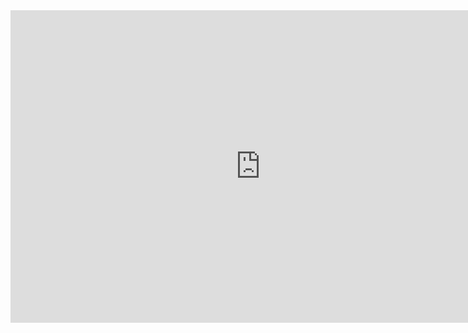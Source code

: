<iframe width="800" height="500" frameborder="0" src="http://pythontutor.com/iframe-embed.html#code=int%20main%28void%29%0A%7B%0A%0A%20%20const%20int%20N%20%3D%2010%3B%0A%20%20double%20*a%20%3Dnullptr%3B%0A%20%20a%20%3D%20new%20double%20%5BN%5D%3B%0A%20%20for%28int%20i%20%3D%200%3B%20i%3C%3DN%3Bi%2B%2B%29%0A%20%20%7B%0A%20%20%20%20a%5Bi%5D%3Di%3B%0A%20%20%7D%0A%20%20delete%20%5B%5D%20a%3B%0A%20%20return%200%3B%0A%7D&codeDivHeight=400&codeDivWidth=350&curInstr=0&origin=opt-frontend.js&py=cpp&rawInputLstJSON=%5B%5D"> </iframe>
